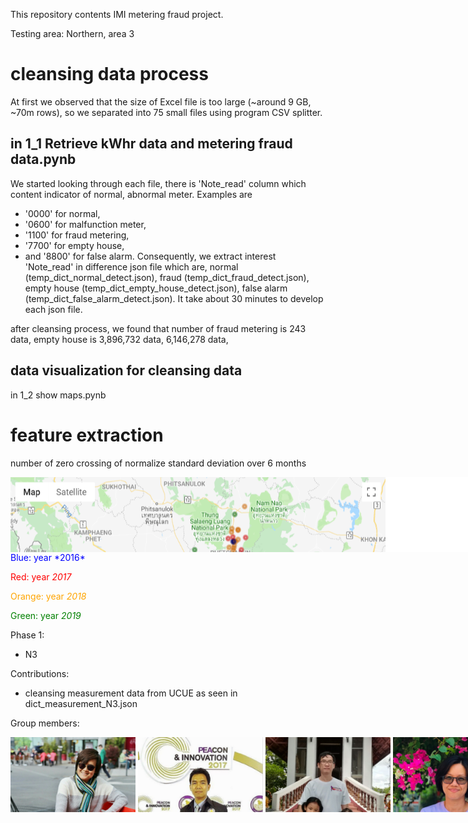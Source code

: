 This repository contents IMI metering fraud project.


Testing area: Northern, area 3
# cleansing data process
At first we observed that the size of Excel file is too large (~around 9 GB, ~70m rows), so we separated into 75 small files using program CSV splitter.

## in 1_1 Retrieve kWhr data and metering fraud data.pynb
We started looking through each file, there is 'Note_read' column which content indicator of normal, abnormal meter.
Examples are
* '0000' for normal,
* '0600' for malfunction meter,
* '1100' for fraud metering,
* '7700' for empty house,
* and '8800' for false alarm.
Consequently, we extract interest 'Note_read' in difference json file which are, normal (temp_dict_normal_detect.json), fraud (temp_dict_fraud_detect.json), empty house (temp_dict_empty_house_detect.json), false alarm (temp_dict_false_alarm_detect.json).
It take about 30 minutes to develop each json file.


after cleansing process, we found that number of fraud metering is 243 data, empty house is 3,896,732 data, 6,146,278 data,

## data visualization for cleansing data
in 1_2 show maps.pynb

# feature extraction

number of zero crossing of normalize standard deviation over 6 months






<div style="width:830px; background-color:white; height:120px; overflow:auto;">
  <img src="Images/map (1).png" width="600" height="600">
</div>
<span style="color:blue">Blue:  year *2016* </span>

<span style="color:red">Red: year *2017* </span>

<span style="color:orange">Orange: year *2018* </span>

<span style="color:green">Green: year *2019* </span>





Phase 1:
 * N3


Contributions:
  * cleansing measurement data from UCUE as seen in dict_measurement_N3.json




Group members:

<div style="width:830px; background-color:white; height:120px; overflow:auto;">
  <div style="width: 2000px; height: 90px;">
    <img src="member/1.png" width="200" height="200">
    <img src="member/2.png" width="200" height="200">
    <img src="member/3.png" width="200" height="200">
    <img src="member/4.png" width="200" height="200">
    <img src="member/5.png" width="200" height="200">
    <img src="member/6.png" width="200" height="200">
    <img src="member/7.png" width="200" height="200">
    <img src="member/8.png" width="200" height="200">
    <img src="member/9.png" width="200" height="200">
    <img src="member/10.png" width="200" height="200">
    <img src="member/11.png" width="200" height="200">
  </div>
</div>
